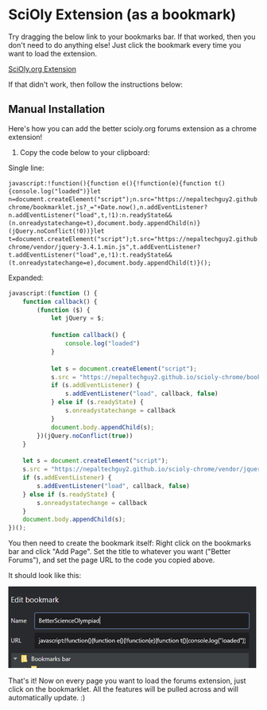 # SciOly Extension (as a bookmark)


Try dragging the below link to your bookmarks bar. If that worked, then you don't need to do anything else! Just click the bookmark every time you want to load the extension.

<a href="javascript:!function(){function e(){!function(e){function t(){console.log('loaded')}let n=document.createElement('script');n.src='https://nepaltechguy2.github.io/scioly-chrome/bookmarklet.js?_='+Date.now(),n.addEventListener?n.addEventListener('load',t,!1):n.readyState&&(n.onreadystatechange=t),document.body.appendChild(n)}(jQuery.noConflict(!0))}let t=document.createElement('script');t.src='https://nepaltechguy2.github.io/scioly-chrome/vendor/jquery-3.4.1.min.js',t.addEventListener?t.addEventListener('load',e,!1):t.readyState&&(t.onreadystatechange=e),document.body.appendChild(t)}();"> SciOly.org Extension </a>


If that didn't work, then follow the instructions below: 

## Manual Installation

Here's how you can add the better scioly.org forums extension as a chrome extension!

1. Copy the code below to your clipboard: 

Single line: 
```
javascript:!function(){function e(){!function(e){function t(){console.log("loaded")}let n=document.createElement("script");n.src="https://nepaltechguy2.github.io/scioly-chrome/bookmarklet.js?_="+Date.now(),n.addEventListener?n.addEventListener("load",t,!1):n.readyState&&(n.onreadystatechange=t),document.body.appendChild(n)}(jQuery.noConflict(!0))}let t=document.createElement("script");t.src="https://nepaltechguy2.github.io/scioly-chrome/vendor/jquery-3.4.1.min.js",t.addEventListener?t.addEventListener("load",e,!1):t.readyState&&(t.onreadystatechange=e),document.body.appendChild(t)}();
```
Expanded:
```javascript
javascript:(function () {
    function callback() {
        (function ($) {
            let jQuery = $;

            function callback() {
                console.log("loaded")
            }

            let s = document.createElement("script");
            s.src = "https://nepaltechguy2.github.io/scioly-chrome/bookmarklet.js?_="+Date.now();
            if (s.addEventListener) {
                s.addEventListener("load", callback, false)
            } else if (s.readyState) {
                s.onreadystatechange = callback
            }
            document.body.appendChild(s);
        })(jQuery.noConflict(true))
    }

    let s = document.createElement("script");
    s.src = "https://nepaltechguy2.github.io/scioly-chrome/vendor/jquery-3.4.1.min.js";
    if (s.addEventListener) {
        s.addEventListener("load", callback, false)
    } else if (s.readyState) {
        s.onreadystatechange = callback
    }
    document.body.appendChild(s);
})();
```

You then need to create the bookmark itself: Right click on the bookmarks bar and click "Add Page". Set the title to whatever you want ("Better Forums"), and set the page URL to the code you copied above. 

It should look like this: 

![Image of bookmarks menu](img/screenshotOfBookmark.PNG)

That's it! Now on every page you want to load the forums extension, just click on the bookmarklet. All the features will be pulled across and will automatically update. :)
